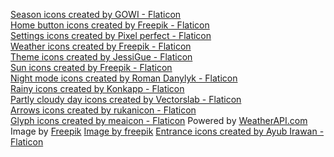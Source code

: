 <a href="https://www.flaticon.com/free-icons/season" title="season icons">Season icons created by GOWI - Flaticon</a><br>
<a href="https://www.flaticon.com/free-icons/home-button" title="home button icons">Home button icons created by Freepik - Flaticon</a><br>
<a href="https://www.flaticon.com/free-icons/settings" title="settings icons">Settings icons created by Pixel perfect - Flaticon</a><br>
<a href="https://www.flaticon.com/free-icons/weather" title="weather icons">Weather icons created by Freepik - Flaticon</a><br>
<a href="https://www.flaticon.com/free-icons/theme" title="theme icons">Theme icons created by JessiGue - Flaticon</a><br>
<a href="https://www.flaticon.com/free-icons/sun" title="sun icons">Sun icons created by Freepik - Flaticon</a><br>
<a href="https://www.flaticon.com/free-icons/night-mode" title="night mode icons">Night mode icons created by Roman Danylyk - Flaticon</a><br>
<a href="https://www.flaticon.com/free-icons/rainy" title="rainy icons">Rainy icons created by Konkapp - Flaticon</a><br>
<a href="https://www.flaticon.com/free-icons/partly-cloudy-day" title="partly cloudy day icons">Partly cloudy day icons created by Vectorslab - Flaticon</a><br>
<a href="https://www.flaticon.com/free-icons/arrows" title="arrows icons">Arrows icons created by rukanicon - Flaticon</a><br>
<a href="https://www.flaticon.com/free-icons/glyph" title="glyph icons">Glyph icons created by meaicon - Flaticon</a>
Powered by <a href="https://www.weatherapi.com/" title="Weather API">WeatherAPI.com</a>
Image by <a href="https://www.freepik.com/free-vector/hand-drawn-flat-design-stock-market-concept_19928736.htm#query=stock%20chart&position=1&from_view=keyword&track=ais_user&uuid=7cb594ba-0e71-4e5c-beec-e04f7bf07851">Freepik</a>
<a href="https://www.freepik.com/free-photo/binoculars-magnifying-glass-map_1915354.htm#fromView=search&page=1&position=0&uuid=d24e54e2-323d-40e5-9982-aa60cc972bd0">Image by freepik</a>
<a href="https://www.flaticon.com/free-icons/entrance" title="entrance icons">Entrance icons created by Ayub Irawan - Flaticon</a>